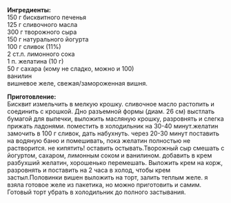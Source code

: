 **Ингредиенты:**  
150 г бисквитного печенья  
125 г сливочного масла  
300 г творожного сыра  
150 г натурального йогурта  
100 г сливок (11%)  
2 cт.л. лимонного сока  
1 п. желатина (10 г)  
50 г сахара (кому не сладко, можно и 100)  
ванилин  
вишневое желе, свежая/замороженная вишня.  

**Приготовление:**  
Бисквит измельчить в мелкую крошку. сливочное масло растопить и соединить с крошкой. Дно разъемной формы (диам. 26 см) выстлать бумагой для выпечки, выложить масляную крошку, разровнять и слегка прижать ладонями. поместить в холодильник на 30-40 минут.желатин замочить в 100 г сливок, дать набухнуть. через 20-30 минут поставить на водяную баню и помешивать, пока желатин полностью не растворится. не кипятить! оставить остывать.Творожный сыр смешать с йогуртом, сахаром, лимонным соком и ванилином. добавить в крем разбухший желатин, хорошенько перемешать. Выложить крем на корж, разровнять и поставить на 2 часа в холод, чтобы крем застыл.Половинки вишен выложить на торт, залить теплым желе. я взяла готовое желе из пакетика, но можно приготовить и самим. Готовый торт убрать в холодильник до полного застывания.
